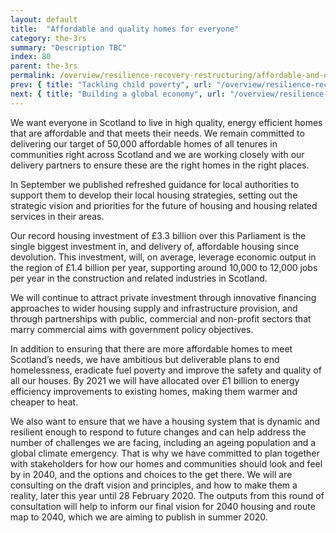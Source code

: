 ```yaml
---
layout: default
title:  "Affordable and quality homes for everyone"
category: the-3rs
summary: "Description TBC"
index: 80
parent: the-3rs
permalink: /overview/resilience-recovery-restructuring/affordable-and-quality-homes-for-everyone/
prev: { title: "Tackling child poverty", url: "/overview/resilience-recovery-restructuring/tackling-child-poverty/" }
next: { title: "Building a global economy", url: "/overview/resilience-recovery-restructuring/building-global-economy/" }
---
```

 
We want everyone in Scotland to live in high quality, energy efficient homes that are affordable and that meets their needs. We remain committed to delivering our target of 50,000 affordable homes of all tenures in communities right across Scotland and we are working closely with our delivery partners to ensure these are the right homes in the right places.  

In September we published refreshed guidance for local authorities to support them to develop their local housing strategies, setting out the strategic vision and priorities for the future of housing and housing related services in their areas.  

Our record housing investment of £3.3 billion over this Parliament is the single biggest investment in, and delivery of, affordable housing since devolution. This investment, will, on average, leverage economic output in the region of £1.4 billion per year, supporting around 10,000 to 12,000 jobs per year in the construction and related industries in Scotland.  

We will continue to attract private investment through innovative financing approaches to wider housing supply and infrastructure provision, and through partnerships with public, commercial and non-profit sectors that marry commercial aims with government policy objectives.  

In addition to ensuring that there are more affordable homes to meet Scotland’s needs, we have ambitious but deliverable plans to end homelessness, eradicate fuel poverty and improve the safety and quality of all our houses.  By 2021 we will have allocated over £1 billion to energy efficiency improvements to existing homes, making them warmer and cheaper to heat.  

We also want to ensure that we have a housing system that is dynamic and resilient enough to respond to future changes and can help address the number of challenges we are facing, including an ageing population and a global climate emergency. That is why we have committed to plan together with stakeholders for how our homes and communities should look and feel by in 2040, and the options and choices to the get there. We will are consulting on the draft vision and principles, and how to make them a reality, later this year until 28 February 2020. The outputs from this round of consultation will help to inform our final vision for 2040 housing and route map to 2040, which we are aiming to publish in summer 2020.  
